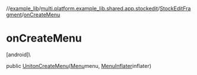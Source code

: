 //[example_lib](../../../index.md)/[multi.platform.example_lib.shared.app.stockedit](../index.md)/[StockEditFragment](index.md)/[onCreateMenu](on-create-menu.md)

# onCreateMenu

[android]\

public [Unit](https://kotlinlang.org/api/latest/jvm/stdlib/kotlin/-unit/index.html)[onCreateMenu](on-create-menu.md)([Menu](https://developer.android.com/reference/kotlin/android/view/Menu.html)menu, [MenuInflater](https://developer.android.com/reference/kotlin/android/view/MenuInflater.html)inflater)
